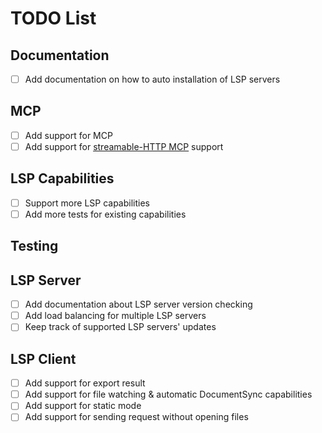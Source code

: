 # TODO List

## Documentation

- [ ] Add documentation on how to auto installation of LSP servers

## MCP

- [ ] Add support for MCP
- [ ] Add support for [streamable-HTTP MCP](https://modelcontextprotocol.io/specification/2025-03-26/basic/transports) support

## LSP Capabilities

- [ ] Support more LSP capabilities
- [ ] Add more tests for existing capabilities

## Testing

## LSP Server

- [ ] Add documentation about LSP server version checking
- [ ] Add load balancing for multiple LSP servers
- [ ] Keep track of supported LSP servers' updates

## LSP Client

- [ ] Add support for export result
- [ ] Add support for file watching & automatic DocumentSync capabilities
- [ ] Add support for static mode
- [ ] Add support for sending request without opening files
